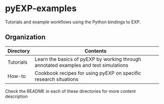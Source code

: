 # pyEXP-examples

Tutorials and example workflows using the Python bindings to EXP.

## Organization

| Directory | Contents |
| ---       | ---      |
| Tutorials | Learn the basics of pyEXP by working through annotated examples and test simulations |
| How-to    | Cookbook recipes for using pyEXP on specific research situations |

Check the README in each of these directories for more content description
